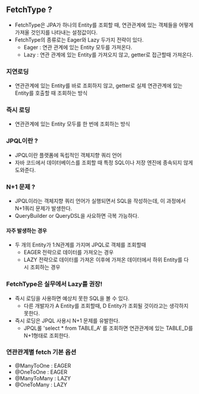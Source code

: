 ## FetchType ?

- FetchType은 JPA가 하나의 Entity를 조회할 때, 연관관계에 있는 객체들을 어떻게 가져올 것인지를 나타내는 설정값이다.
- FetchType의 종류로는 Eager와 Lazy 두가지 전략이 있다.
  - Eager : 연관 관계에 있는 Entity 모두를 가져온다.
  - Lazy : 연관 관계에 있는 Entity를 가져오지 않고, getter로 접근할때 가져온다.

### 지연로딩
- 연관관계에 있는 Entity를 바로 조회하지 않고, getter로 실제 연관관계에 있는 Entity를 호출할 때 조회하는 방식

### 즉시 로딩
- 연관관계에 있는 Entity 모두를 한 번에 조회하는 방식

### JPQL이란 ?
- JPQL이란 플랫폼에 독립적인 객체지향 쿼리 언어
- 자바 코드에서 데이터베이스를 조회할 때 특정 SQL이나 저장 엔진에 종속되지 않게 도와준다.

### N+1 문제 ?
- JPQL이라는 객체지향 쿼리 언어가 실행되면서 SQL을 작성하는데, 이 과정에서 N+1쿼리 문제가 발생한다.
- QueryBuilder or QueryDSL을 사요하면 극복 가능하다.

#### 자주 발생하는 경우
- 두 개의 Entity가 1:N관계를 가지며 JPQL로 객체를 조회할때
  - EAGER 전략으로 데이터를 가져오는 경우
  - LAZY 전략으로 데이터를 가져온 이후에 가져온 데이터에서 하위 Entity를 다시 조회하는 경우

### FetchType은 실무에서 Lazy를 권장!
- 즉시 로딩을 사용하면 예상치 못한 SQL을 볼 수 있다.
  - 다른 개발자가 A Entity를 조회할때, D Entity가 조회될 것이라고는 생각하지 못한다.
- 즉시 로딩은 JPQL 사용시 N+1 문제를 유발한다.
  - JPQL롤 'select * from TABLE_A' 를 조회하면 연관관계에 있는 TABLE_D를 N+1형태로 조회한다.

### 연관관계별 fetch 기본 옵션
- @ManyToOne : EAGER
- @OneToOne : EAGER
- @ManyToMany : LAZY
- @OneToMany : LAZY

